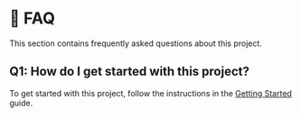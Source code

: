 # 👋 FAQ

This section contains frequently asked questions about this project.

## Q1: How do I get started with this project?

To get started with this project, follow the instructions in the [Getting Started](../getting-started/prerequisites.md) guide.
